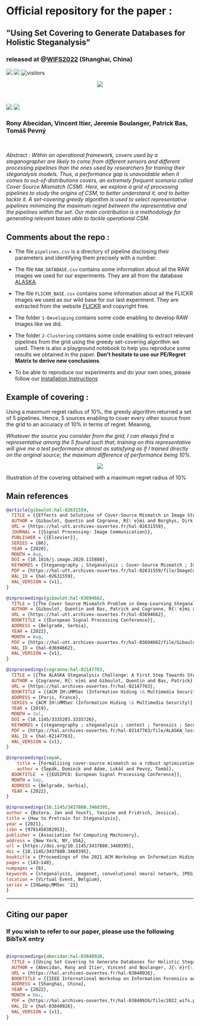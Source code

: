 # Official repository for the paper :

## "Using Set Covering to Generate Databases for Holistic Steganalysis"

### released at @[WIFS2022](https://wifs2022.utt.fr/) (Shanghai, China)

![](https://img.shields.io/badge/Official%20-Yes-1E8449.svg) ![](https://img.shields.io/badge/Topic%20-Operational_Steganalysis-2E86C1.svg) ![visitors](https://visitor-badge.glitch.me/badge?page_id=HolisticSteganalysisWithSetCovering)

<p align="center">
  <img src="goal_scheme.svg" />
</p>


<br/>

[![](https://img.shields.io/badge/Bibtex-0C0C0C?style=for-the-badge)](#CitingUs)   [![](https://img.shields.io/badge/Article-2E86C1?style=for-the-badge)](https://hal.archives-ouvertes.fr/hal-03840926/)  
### Rony Abecidan, Vincent Itier, Jeremie Boulanger, Patrick Bas, Tomáš Pevný


<br/>

*Abstract : Within an operational framework, covers used by a steganographer are likely to come from different sensors and different processing pipelines than the ones used by researchers for training their steganalysis models. Thus, a performance gap is unavoidable when it comes to out-of-distributions covers, an extremely frequent scenario called Cover Source Mismatch (CSM). Here, we explore a grid of processing pipelines to study the origins of CSM, to better understand it, and to better tackle it. A set-covering greedy algorithm is used to select representative pipelines minimizing the maximum regret between the representative and the pipelines within the set. Our main contribution is a methodology for generating relevant bases able to tackle operational CSM.*

## Comments about the repo : 

- The file ```pipelines.csv``` is a directory of pipeline disclosing their parameters and identifying them precisely with a number.

- The file ```RAW_DATABASE.csv``` contains some information about all the RAW images we used for our experiments. They are all from the database [ALASKA](https://alaska.utt.fr/).

- The file ```FLICKR_BASE.csv``` contains some information about all the FLICKR images we used as our wild base for our last experiment. They are extracted from the website [FLICKR](https://www.flickr.com/) and copyright free.

- The folder ```1-Developing``` contains some code enabling to develop RAW Images like we did.

- The folder ```2-Clustering``` contains some code enabling to extract relevant pipelines from the grid using the greedy set-covering algorithm we used. There is also a playground notebook to help you reproduce some results we obtained in the paper. **Don't hesitate to use our PE/Regret Matrix to derive new conclusions**.

- To be able to reproduce our experiments and do your own ones, please follow our [Installation Instructions](INSTALL.md)


## Example of covering :

Using a maximum regret radius of 10%, the greedy algorithm returned a set of 5 pipelines. Hence, 5 sources enabling to cover every other source from the grid to an accuracy of 10% in terms of regret. Meaning,

*Whatever the source you consider from the grid, I can always find a representative among the 5 found such that, training on this representative will give me a test performance almost as satisfying as if I trained directly on the original source, the maximum difference of performance being 10%.*

<p align="center">
  <img src="paving.svg" />
</p>

Illustration of the covering obtained with a maximum regret radius of 10%

## Main references

```BibTeX
@article{giboulot:hal-02631559,
  TITLE = {{Effects and Solutions of Cover-Source Mismatch in Image Steganalysis}},
  AUTHOR = {Giboulot, Quentin and Cogranne, R{\'e}mi and Borghys, Dirk and Bas, Patrick},
  URL = {https://hal-utt.archives-ouvertes.fr/hal-02631559},
  JOURNAL = {{Signal Processing: Image Communication}},
  PUBLISHER = {{Elsevier}},
  SERIES = {86},
  YEAR = {2020},
  MONTH = Aug,
  DOI = {10.1016/j.image.2020.115888},
  KEYWORDS = {Steganography ; Steganalysis ; Cover-Source Mismatch ; Image processing ; Image Heterogeneity},
  PDF = {https://hal-utt.archives-ouvertes.fr/hal-02631559/file/ImageCommunication_Final.pdf},
  HAL_ID = {hal-02631559},
  HAL_VERSION = {v1},
}

@inproceedings{giboulot:hal-03694662,
  TITLE = {{The Cover Source Mismatch Problem in Deep-Learning Steganalysis}},
  AUTHOR = {Giboulot, Quentin and Bas, Patrick and Cogranne, R{\'e}mi and Borghys, Dirk},
  URL = {https://hal-utt.archives-ouvertes.fr/hal-03694662},
  BOOKTITLE = {{European Signal Processing Conference}},
  ADDRESS = {Belgrade, Serbia},
  YEAR = {2022},
  MONTH = Aug,
  PDF = {https://hal-utt.archives-ouvertes.fr/hal-03694662/file/Giboulot_EUSIPCO_2022.pdf},
  HAL_ID = {hal-03694662},
  HAL_VERSION = {v1},
}

@inproceedings{cogranne:hal-02147763,
  TITLE = {{The ALASKA Steganalysis Challenge: A First Step Towards Steganalysis ''Into The Wild''}},
  AUTHOR = {Cogranne, R{\'e}mi and Giboulot, Quentin and Bas, Patrick},
  URL = {https://hal.archives-ouvertes.fr/hal-02147763},
  BOOKTITLE = {{ACM IH\&MMSec (Information Hiding \& Multimedia Security)}},
  ADDRESS = {Paris, France},
  SERIES = {ACM IH\&MMSec (Information Hiding \& Multimedia Security)},
  YEAR = {2019},
  MONTH = Jul,
  DOI = {10.1145/3335203.3335726},
  KEYWORDS = {steganography ; steganalysis ; contest ; forensics ; Security and privacy},
  PDF = {https://hal.archives-ouvertes.fr/hal-02147763/file/ALASKA_lesson_learn_Vsubmitted.pdf},
  HAL_ID = {hal-02147763},
  HAL_VERSION = {v1},
}

@inproceedings{sepak,
	title = {Formalizing cover-source mismatch as a robust optimization},
	author = {Šepák, Dominik and Adam, Lukáš and Pevný, Tomáš},
  BOOKTITLE  = {{EUSIPCO: European Signal Processing Conference}},
  MONTH = Sep,
  ADDRESS = {Belgrade, Serbia},
  YEAR = {2022},
}

@inproceedings{10.1145/3437880.3460395,
author = {Butora, Jan and Yousfi, Yassine and Fridrich, Jessica},
title = {How to Pretrain for Steganalysis},
year = {2021},
isbn = {9781450382953},
publisher = {Association for Computing Machinery},
address = {New York, NY, USA},
url = {https://doi.org/10.1145/3437880.3460395},
doi = {10.1145/3437880.3460395},
booktitle = {Proceedings of the 2021 ACM Workshop on Information Hiding and Multimedia Security},
pages = {143–148},
numpages = {6},
keywords = {steganalysis, imagenet, convolutional neural network, JPEG, transfer learning},
location = {Virtual Event, Belgium},
series = {IH&amp;MMSec '21}
}


```

---
## <a name="CitingUs"></a>Citing our paper
### If you wish to refer to our paper,  please use the following BibTeX entry
```BibTeX

@inproceedings{abecidan:hal-03840926,
  TITLE = {{Using Set Covering to Generate Databases for Holistic Steganalysis}},
  AUTHOR = {Abecidan, Rony and Itier, Vincent and Boulanger, J{\'e}r{\'e}mie and Bas, Patrick and Pevn{\'y}, Tom{\'a}{\v s}},
  URL = {https://hal.archives-ouvertes.fr/hal-03840926},
  BOOKTITLE = {{IEEE International Workshop on Information Forensics and Security (WIFS 2022)}},
  ADDRESS = {Shanghai, China},
  YEAR = {2022},
  MONTH = Dec,
  PDF = {https://hal.archives-ouvertes.fr/hal-03840926/file/2022_wifs.pdf},
  HAL_ID = {hal-03840926},
  HAL_VERSION = {v1},
}

```
